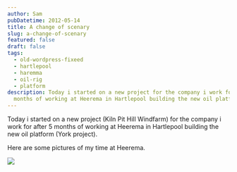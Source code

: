 ```yaml
---
author: Sam
pubDatetime: 2012-05-14
title: A change of scenary
slug: a-change-of-scenary
featured: false
draft: false
tags:
  - old-wordpress-fixeed
  - hartlepool
  - haremma
  - oil-rig
  - platform
description: Today i started on a new project for the company i work for after 5
  months of working at Heerema in Hartlepool building the new oil platform
---
```

Today i started on a new project (Kiln Pit Hill Windfarm) for the company i work for after 5 months of working at Heerema in Hartlepool building the new oil platform (York project).

Here are some pictures of my time at Heerema.

![](/assets/2012/2012-05-14-new-job-Hartlepool-20120508-00481.jpg)
